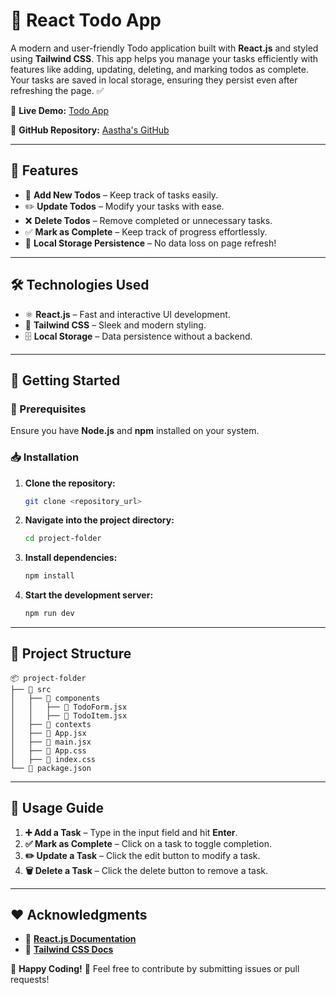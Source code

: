 # 🚀 React Todo App

A modern and user-friendly Todo application built with **React.js** and styled using **Tailwind CSS**. This app helps you manage your tasks efficiently with features like adding, updating, deleting, and marking todos as complete. Your tasks are saved in local storage, ensuring they persist even after refreshing the page. ✅

🔗 **Live Demo:** [Todo App](https://todo-maker-nu.vercel.app/)

📂 **GitHub Repository:** [Aastha's GitHub](https://github.com/aastha-sin-09)

---

## 🌟 Features
- 📝 **Add New Todos** – Keep track of tasks easily.
- ✏️ **Update Todos** – Modify your tasks with ease.
- ❌ **Delete Todos** – Remove completed or unnecessary tasks.
- ✅ **Mark as Complete** – Keep track of progress effortlessly.
- 💾 **Local Storage Persistence** – No data loss on page refresh!

---

## 🛠 Technologies Used
- ⚛️ **React.js** – Fast and interactive UI development.
- 🎨 **Tailwind CSS** – Sleek and modern styling.
- 🗄 **Local Storage** – Data persistence without a backend.

---

## 🚀 Getting Started

### 📌 Prerequisites
Ensure you have **Node.js** and **npm** installed on your system.

### 📥 Installation
1. **Clone the repository:**
   ```sh
   git clone <repository_url>
   ```
2. **Navigate into the project directory:**
   ```sh
   cd project-folder
   ```
3. **Install dependencies:**
   ```sh
   npm install
   ```
4. **Start the development server:**
   ```sh
   npm run dev
   ```

---

## 📂 Project Structure
```
📦 project-folder
├── 📁 src
│   ├── 📁 components
│   │   ├── 📄 TodoForm.jsx
│   │   ├── 📄 TodoItem.jsx
│   ├── 📁 contexts
│   ├── 📄 App.jsx
│   ├── 📄 main.jsx
│   ├── 📄 App.css
│   ├── 📄 index.css
└── 📄 package.json
```

---

## 🎯 Usage Guide
1. **➕ Add a Task** – Type in the input field and hit **Enter**.
2. **✅ Mark as Complete** – Click on a task to toggle completion.
3. **✏️ Update a Task** – Click the edit button to modify a task.
4. **🗑️ Delete a Task** – Click the delete button to remove a task.

---

## ❤️ Acknowledgments
- 📖 **[React.js Documentation](https://react.dev/)**
- 🎨 **[Tailwind CSS Docs](https://tailwindcss.com/)**

🚀 **Happy Coding!** 🎉 Feel free to contribute by submitting issues or pull requests!


